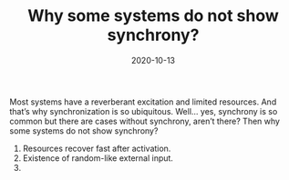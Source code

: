 ﻿---
title: Why some systems do not show synchrony?
date: 2020-10-13
categories: journal
tags: [stock market, synchronization, neural networks]
---

Most systems have a reverberant excitation and limited resources. And that’s why synchronization is so ubiquitous. Well… yes, synchrony is so common but there are cases without synchrony, aren’t there? Then why some systems do not show synchrony?

1) Resources recover fast after activation.
2) Existence of random-like external input.
3) 



